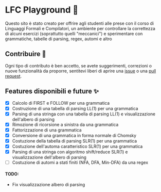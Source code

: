 # LFC Playground 🚀

Questo sito è stato creato per offrire agli studenti alle prese con il corso di Linguaggi Formali e Compilatori, un ambiente
per controllare la correttezza di alcuni esercizi (soprattutto quelli "meccanici") e sperimentare con grammatiche, tabelle di parsing, regex, automi e altro

## Contribuire 🤝
Ogni tipo di contributo è ben accetto, se avete suggerimenti, correzioni o nuove funzionalità da proporre, sentitevi liberi di aprire una [issue](https://github.com/Isax03/lfc-playground/issues) o una [pull request](https://github.com/Isax03/lfc-playground/pulls).

## Features disponibili e future ✨
- [x] Calcolo di FIRST e FOLLOW per una grammatica
- [x] Costruzione di una tabella di parsing LL(1) per una grammatica
- [x] Parsing di una stringa con una tabella di parsing LL(1) e visualizzazione dell'albero di parsing
- [x] Rimozione di ricorsione a sinistra da una grammatica
- [x] Fattorizzazione di una grammatica
- [x] Conversione di una grammatica in forma normale di Chomsky
- [x] Costuzione della tabella di parsing SLR(1) per una grammatica
- [x] Costuzione dell'automa caratteristico SLR(1) per una grammatica
- [x] Parsing di una stringa con algoritmo shift/reduce SLR(1) e visualizzazione dell'albero di parsing
- [ ] Costuzione di automi a stati finiti (NFA, DFA, Min-DFA) da una regex

#### TODO:
- Fix visualizzazione albero di parsing